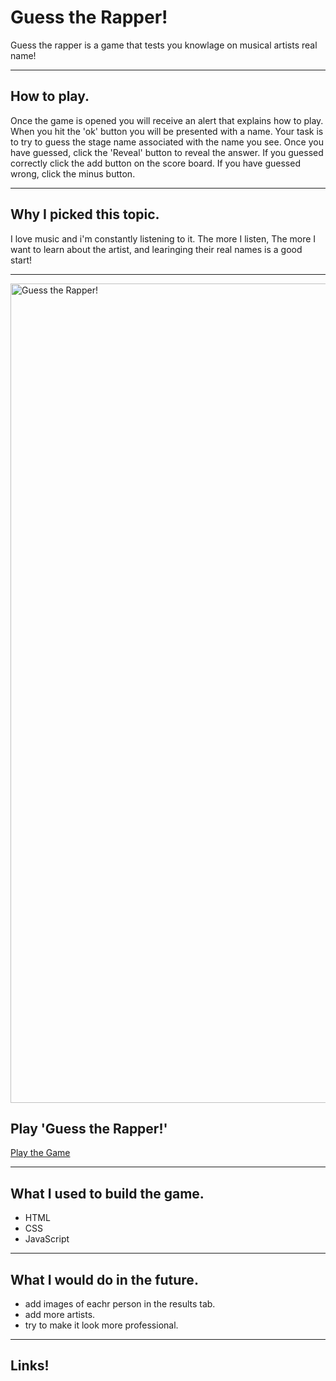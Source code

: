 # Guess the Rapper!
Guess the rapper is a game that tests you knowlage on musical artists real name!

-----
## How to play. 

Once the game is opened you will receive an alert that explains how to play. When you hit the 'ok' button you will be presented with a name. Your task is to try to guess the stage name associated with the name you see. Once you have guessed, click the 'Reveal' button to reveal the answer. If you guessed correctly click the add button on the score board. If you have guessed wrong, click the minus button.

---

## Why I picked this topic.

I love music and i'm constantly listening to it. The more I listen, The more I want to learn about the artist, and learinging their real names is a good start!

---
<img width="1311" alt="Guess the Rapper!" src="https://user-images.githubusercontent.com/114092414/198393309-6d02fd9a-b2df-48e4-afc1-a70372067ec4.png">

## Play 'Guess the Rapper!'



[Play the Game](https://jay123son.github.io/project-one/)

----

## What I used to build the game.

* HTML
* CSS
* JavaScript

----

## What I would do in the future.

* add images of eachr person in the results tab.
* add more artists.
* try to make it look  more professional.


----

## Links!
